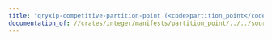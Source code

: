 ```yaml
---
title: "qryxip-competitive-partition-point (<code>partition_point</code>)"
documentation_of: //crates/integer/manifests/partition_point/../../sourcefiles/partition_point.rs
---
```


